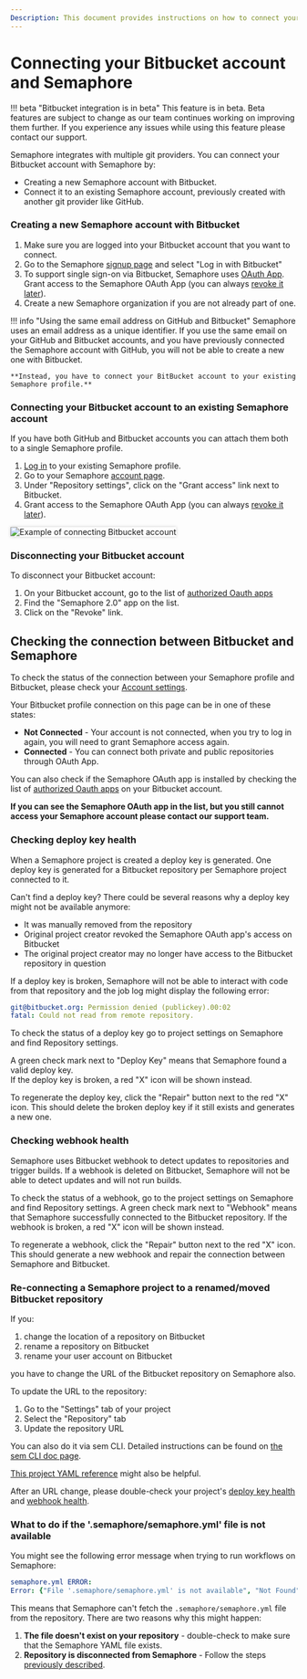 ```yaml
---
Description: This document provides instructions on how to connect your Bitbucket account to Semaphore 2.0.
---
```


# Connecting your Bitbucket account and Semaphore
!!! beta "Bitbucket integration is in beta"
    This feature is in beta. Beta features are subject to change as our team continues working on improving them further. If you experience any issues while using this feature please contact our support. 

Semaphore integrates with multiple git providers. You can connect your Bitbucket account with Semaphore by:

- Creating a new Semaphore account with Bitbucket.
- Connect it to an existing Semaphore account, previously created with another git provider like GitHub.


### Creating a new Semaphore account with Bitbucket


1. Make sure you are logged into your Bitbucket account that you want to connect.
2. Go to the Semaphore [signup page](https://id.semaphoreci.com/signup) and select "Log in with Bitbucket"
3. To support single sign-on via Bitbucket, Semaphore uses [OAuth App](https://support.atlassian.com/bitbucket-cloud/docs/use-oauth-on-bitbucket-cloud/). Grant access to the Semaphore OAuth App (you can always [revoke it later](#disconnecting-your-bitbucket-account)).
4. Create a new Semaphore organization if you are not already part of one. 


!!! info "Using the same email address on GitHub and Bitbucket"
    Semaphore uses an email address as a unique identifier. If you use the same email on your GitHub and Bitbucket accounts, and you have previously connected the Semaphore account with GitHub, you will not be able to create a new one with Bitbucket. 

    **Instead, you have to connect your BitBucket account to your existing Semaphore profile.** 

### Connecting your Bitbucket account to an existing Semaphore account
If you have both GitHub and Bitbucket accounts you can attach them both to a single Semaphore profile. 

1. [Log in](https://id.semaphoreci.com/login) to your existing Semaphore profile.  
2. Go to your Semaphore [account page](https://me.semaphoreci.com/account).
3. Under "Repository settings", click on the "Grant access" link next to Bitbucket.
4. Grant access to the Semaphore OAuth App (you can always [revoke it later](#disconnecting-your-bitbucket-account)).

<img style="box-shadow: 0px 0px 5px #ccc" src="/account-management/img/bb-connect-acc.png" alt="Example of connecting Bitbucket account">

### Disconnecting your Bitbucket account
To disconnect your Bitbucket account:

1. On your Bitbucket account, go to the list of [authorized Oauth apps](https://bitbucket.org/account/settings/app-authorizations/)
2. Find the "Semaphore 2.0" app on the list. 
3. Click on the "Revoke" link. 

## Checking the connection between Bitbucket and Semaphore

To check the status of the connection between your Semaphore profile and Bitbucket, please check your [Account settings](https://me.semaphoreci.com/account/).  

Your Bitbucket profile connection on this page can be in one of these states: 

- **Not Connected** - Your account is not connected, when you try to log in again, you will need to grant Semaphore access again. 
- **Connected** - You can connect both private and public repositories through OAuth App. 

You can also check if the Semaphore OAuth app is installed by checking the list of [authorized Oauth apps](https://bitbucket.org/account/settings/app-authorizations/) on your Bitbucket account. 

**If you can see the Semaphore OAuth app in the list, but you still cannot access your Semaphore account please contact our support team.**

### Checking deploy key health
When a Semaphore project is created a deploy key is generated. One deploy key is generated for a Bitbucket repository per Semaphore project connected to it.  

Can't find a deploy key? There could be several reasons why a deploy key might not be available anymore:  

- It was manually removed from the repository
- Original project creator revoked the Semaphore OAuth app's access on Bitbucket
- The original project creator may no longer have access to the Bitbucket repository in question

If a deploy key is broken, Semaphore will not be able to interact with code from that repository and the job log might display the following error:
``` yaml
git@bitbucket.org: Permission denied (publickey).00:02
fatal: Could not read from remote repository.
```
To check the status of a deploy key go to project settings on Semaphore and find Repository settings.  

A green check mark next to "Deploy Key" means that Semaphore found a valid deploy key.  
If the deploy key is broken, a red "X" icon will be shown instead. 

To regenerate the deploy key, click the "Repair" button next to the red "X" icon. This should delete the broken deploy key if it still exists and generates a new one.  

### Checking webhook health
Semaphore uses Bitbucket webhook to detect updates to repositories and trigger builds. If a webhook is deleted on Bitbucket, Semaphore will not be able to detect updates and will not run builds.  

To check the status of a webhook, go to the project settings on Semaphore and find Repository settings. A green check mark next to "Webhook" means that Semaphore successfully connected to the Bitbucket repository. If the webhook is broken, a red "X" icon will be shown instead. 

To regenerate a webhook, click the "Repair" button next to the red "X" icon. This should generate a new webhook and repair the connection between Semaphore and Bitbucket.  

### Re-connecting a Semaphore project to a renamed/moved Bitbucket repository

If you:

1. change the location of a repository on Bitbucket
2. rename a repository on Bitbucket
3. rename your user account on Bitbucket


you have to change the URL of the Bitbucket repository on Semaphore also. 

To update the URL to the repository:
1. Go to the "Settings" tab of your project
2. Select the "Repository" tab
3. Update the repository URL 

You can also do it via sem CLI. Detailed instructions can be found on [the sem CLI doc page](https://docs.semaphoreci.com/reference/sem-command-line-tool/#sem-edit_1).

[This project YAML reference](https://docs.semaphoreci.com/reference/projects-yaml-reference/#examples) 
might also be helpful.

After an URL change, please double-check your project's [deploy key health](#checking-deploy-key-health) and [webhook health](#checking-webhook-health).

### What to do if the '.semaphore/semaphore.yml' file is not available

You might see the following error message when trying to run workflows on Semaphore:

``` yaml
semaphore.yml ERROR:
Error: {"File '.semaphore/semaphore.yml' is not available", "Not Found"}
```

This means that Semaphore can't fetch the `.semaphore/semaphore.yml` file from the repository. There are two reasons why this might happen:

1. **The file doesn't exist on your repository** - double-check to make sure that the Semaphore YAML file exists. 
2. **Repository is disconnected from Semaphore** - Follow the steps [previously described](#checking-the-connection-between-gitHub-and-semaphore).
